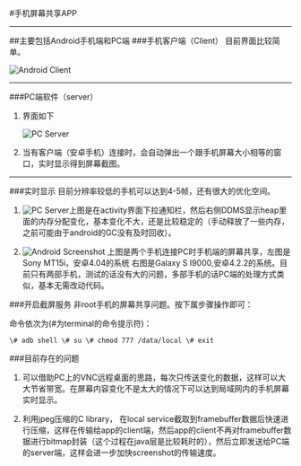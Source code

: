 

#手机屏幕共享APP
***
##主要包括Android手机端和PC端
###手机客户端（Client）
目前界面比较简单。

![Android Client](https://github.com/zhouguangfu09/Screenshot-non-root-/blob/master/png/1.png)
***
###PC端软件（server）
1. 界面如下

   ![PC Server](https://github.com/zhouguangfu09/Screenshot-non-root-/blob/master/png/2.png)

2. 当有客户端（安卓手机）连接时，会自动弹出一个跟手机屏幕大小相等的窗口，实时显示得到屏幕截图。
****
###实时显示
目前分辨率较低的手机可以达到4-5帧，还有很大的优化空间。

1. ![PC Server](https://github.com/zhouguangfu09/Screenshot-non-root-/blob/master/png/3.png)上图是在activity界面下拉通知栏，然后右侧DDMS显示heap里面的内存分配变化，基本变化不大，还是比较稳定的（手动释放了一些内存，之前可能由于android的GC没有及时回收）。

2. ![Android Screenshot](https://github.com/zhouguangfu09/Screenshot-non-root-/blob/master/png/4.png)
上图是两个手机连接PC时手机端的屏幕共享，左图是Sony MT15i，安卓4.04的系统
右图是Galaxy S I9000,安卓4.2.2的系统。目前只有两部手机，测试的话没有大的问题，多部手机的话PC端的处理方式类似，基本无需改动代码。

###开启截屏服务
非root手机的屏幕共享问题。按下属步骤操作即可：

命令依次为(#为terminal的命令提示符)：

`
\# adb shell
\# su
\# chmod 777 /data/local
\# exit
`

###目前存在的问题
1. 可以借助PC上的VNC远程桌面的思路，每次只传送变化的数据，这样可以大大节省带宽。在屏幕内容变化不是太大的情况下可以达到局域网内的手机屏幕实时显示。

2. 利用jpeg压缩的C library， 在local service截取到framebuffer数据后快速进行压缩，这样在传输给app的client端，然后app的client不再对framebuffer数据进行bitmap封装（这个过程在java层是比较耗时的），然后立即发送给PC端的server端，这样会进一步加快screenshot的传输速度。

